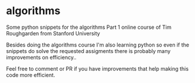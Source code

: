 # algorithms

Some python snippets for the algorithms Part 1 online course of Tim Roughgarden from Stanford University

Besides doing the algorithms course I'm also learning python so even if the snippets do solve 
the requested assigments there is probably many improvements on efficiency..

Feel free to comment or PR if you have improvements that help making this code more efficient.
